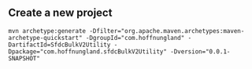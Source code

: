 ## Create a new project

	mvn archetype:generate -Dfilter="org.apache.maven.archetypes:maven-archetype-quickstart" -DgroupId="com.hoffnungland" -DartifactId=SfdcBulkV2Utility -Dpackage="com.hoffnungland.sfdcBulkV2Utility" -Dversion="0.0.1-SNAPSHOT"
